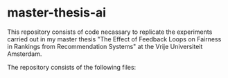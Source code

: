 # master-thesis-ai

This repository consists of code necassary to replicate the experiments carried out in my master thesis "The Effect of Feedback Loops on Fairness in
Rankings from Recommendation Systems" at the Vrije Universiteit Amsterdam.

The repository consists of the following files:
